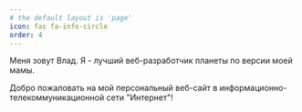 ```yaml
---
# the default layout is 'page'
icon: fas fa-info-circle
order: 4
---
```



Меня зовут Влад. Я - лучший веб-разработчик планеты по версии моей мамы.

Добро пожаловать на мой персональный веб-сайт в информационно-телекоммуникационной сети "Интернет"!
